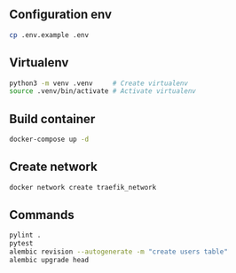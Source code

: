 ## Configuration env
```bash
cp .env.example .env
```
## Virtualenv
```bash
python3 -m venv .venv     # Create virtualenv
source .venv/bin/activate # Activate virtualenv
```
## Build container
```bash
docker-compose up -d
```
## Create network
```bash
docker network create traefik_network
```
## Commands
```bash
pylint .
pytest
alembic revision --autogenerate -m "create users table"
alembic upgrade head
```
